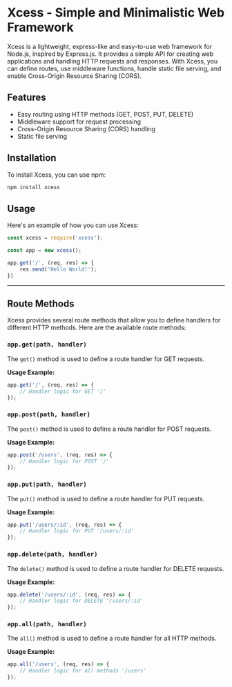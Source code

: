 # Xcess - Simple and Minimalistic Web Framework 

Xcess is a lightweight, express-like and easy-to-use web framework for Node.js, inspired by Express.js. It provides a simple API for creating web applications and handling HTTP requests and responses. With Xcess, you can define routes, use middleware functions, handle static file serving, and enable Cross-Origin Resource Sharing (CORS).

## Features

- Easy routing using HTTP methods (GET, POST, PUT, DELETE)
- Middleware support for request processing
- Cross-Origin Resource Sharing (CORS) handling
- Static file serving

## Installation

To install Xcess, you can use npm:

```bash
npm install xcess
```

## Usage

Here's an example of how you can use Xcess:

```javascript
const xcess = require('xcess');

const app = new xcess();

app.get('/', (req, res) => {
    res.send('Hello World!');
})
```
---
## Route Methods

Xcess provides several route methods that allow you to define handlers for different HTTP methods. Here are the available route methods:

### `app.get(path, handler)`

The `get()` method is used to define a route handler for GET requests.

**Usage Example:**

```javascript
app.get('/', (req, res) => {
    // Handler logic for GET '/'
});
```

### `app.post(path, handler)`

The `post()` method is used to define a route handler for POST requests.

**Usage Example:**

```javascript
app.post('/users', (req, res) => {
    // Handler logic for POST '/'
});
```

### `app.put(path, handler)`

The `put()` method is used to define a route handler for PUT requests.

**Usage Example:**

```javascript
app.put('/users/:id', (req, res) => {
    // Handler logic for PUT '/users/:id'
});
```

### `app.delete(path, handler)`

The `delete()` method is used to define a route handler for DELETE requests.

**Usage Example:**

```javascript
app.delete('/users/:id', (req, res) => {
    // Handler logic for DELETE '/users/:id'
});
```

### `app.all(path, handler)`

The `all()` method is used to define a route handler for all HTTP methods.

**Usage Example:**

```javascript
app.all('/users', (req, res) => {
    // Handler logic for all methods '/users'
});
```